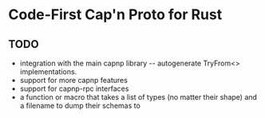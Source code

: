 # Code-First Cap'n Proto for Rust

## TODO

- integration with the main capnp library -- autogenerate TryFrom<> implementations.
- support for more capnp features
- support for capnp-rpc interfaces
- a function or macro that takes a list of types (no matter their shape) and a filename to dump
  their schemas to
